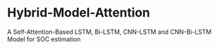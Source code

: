 # Hybrid-Model-Attention

A Self-Attention-Based LSTM, Bi-LSTM, CNN-LSTM and CNN-Bi-LSTM Model for SOC estimation
